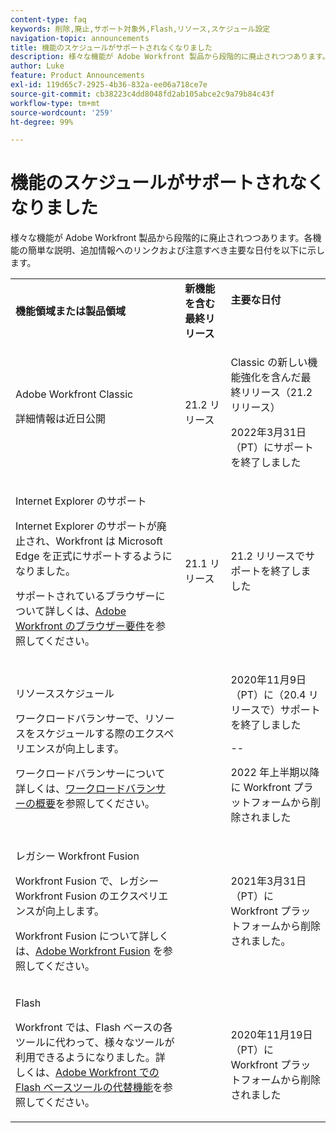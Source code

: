 ```yaml
---
content-type: faq
keywords: 削除,廃止,サポート対象外,Flash,リソース,スケジュール設定
navigation-topic: announcements
title: 機能のスケジュールがサポートされなくなりました
description: 様々な機能が Adobe Workfront 製品から段階的に廃止されつつあります。各機能の簡単な説明、追加情報へのリンクおよび注意すべき主要な日付を以下に示します。
author: Luke
feature: Product Announcements
exl-id: 119d65c7-2925-4b36-832a-ee06a718ce7e
source-git-commit: cb38223c4dd8048fd2ab105abce2c9a79b84c43f
workflow-type: tm+mt
source-wordcount: '259'
ht-degree: 99%

---
```


# 機能のスケジュールがサポートされなくなりました

様々な機能が Adobe Workfront 製品から段階的に廃止されつつあります。各機能の簡単な説明、追加情報へのリンクおよび注意すべき主要な日付を以下に示します。

<table style="table-layout:auto"> 
 <col> 
 <col data-mc-conditions=""> 
 <col> 
 <tbody> 
  <tr> 
   <td><b>機能領域または製品領域</b></td> 
   <td><strong>新機能を含む最終リリース</strong> </td> 
   <td> <p rowspan="2"><strong>主要な日付</strong> </p> <p rowspan="2"> </p> </td> 
  </tr> 
  <tr data-mc-conditions=""> 
   <td>Adobe Workfront Classic <p style="font-weight: normal;">詳細情報は近日公開</p> </td> 
   <td>21.2 リリース</td> 
   <td> <p>Classic の新しい機能強化を含んだ最終リリース（21.2 リリース）</p> <p>2022年3月31日（PT）にサポートを終了しました</p> </td> 
  </tr> 
  <tr data-mc-conditions=""> 
   <td> <p>Internet Explorer のサポート</p> <p>Internet Explorer のサポートが廃止され、Workfront は Microsoft Edge を正式にサポートするようになりました。 </p> <p>サポートされているブラウザーについて詳しくは、<a href="../../workfront-basics/workfront-browser-requirements.md" class="MCXref xref">Adobe Workfront のブラウザー要件</a>を参照してください。</p> </td> 
   <td>21.1 リリース</td> 
   <td>21.2 リリースでサポートを終了しました</td> 
  </tr> 
  <tr> 
   <td> <p>リソーススケジュール</p> <p>ワークロードバランサーで、リソースをスケジュールする際のエクスペリエンスが向上します。</p> <p>ワークロードバランサーについて詳しくは、<a href="../../resource-mgmt/workload-balancer/overview-workload-balancer.md">ワークロードバランサーの概要</a>を参照してください。</p> </td> 
   <td> </td> 
   <td> <p>2020年11月9日（PT）に（20.4 リリースで）サポートを終了しました</p> <p>--</p> <p>2022 年上半期以降に Workfront プラットフォームから削除されました</p> </td> 
  </tr> 
  <tr> 
   <td> <p>レガシー Workfront Fusion</p> <p>Workfront Fusion で、レガシー Workfront Fusion のエクスペリエンスが向上します。</p> <p>Workfront Fusion について詳しくは、<a href="https://experienceleague.adobe.com/en/docs/workfront-fusion/using/home">Adobe Workfront Fusion</a> を参照してください。</p> </td> 
   <td> </td> 
   <td>2021年3月31日（PT）に Workfront プラットフォームから削除されました。</td> 
  </tr> 
  <tr> 
   <td> <p>Flash</p> <p>Workfront では、Flash ベースの各ツールに代わって、様々なツールが利用できるようになりました。詳しくは、<a href="../../product-announcements/announcements/announcement-archive/replace-flash-tools.md" class="MCXref xref">Adobe Workfront での Flash ベースツールの代替機能</a>を参照してください。</p> </td> 
   <td> </td> 
   <td> <p> </p> <p>2020年11月19日（PT）に Workfront プラットフォームから削除されました</p> </td> 
  </tr> <!--
   <tr data-mc-conditions="QuicksilverOrClassic.Draft mode"> 
    <td> <p>Enhanced Authentication 1.0</p> <p>The method of migrating to the new Enhanced Authentication 2.0 depends on whether you are using Legacy Authentication or Enhanced Authentication 1.0. For more information, see <a href="../../administration-and-setup/manage-workfront/security/get-started-enhanced-authentication.md" class="MCXref xref">Enhanced Authentication overview</a>.</p> </td> 
    <td>&nbsp;</td> 
    <td>2021</td> 
   </tr>
  --> <!--
   <tr data-mc-conditions="QuicksilverOrClassic.Draft mode"> 
    <td> <p>Allowlist updates </p> <!--
      <p data-mc-conditions="QuicksilverOrClassic.Draft mode">Split</p>
     --> <!--
      <p data-mc-conditions="QuicksilverOrClassic.Draft mode">Email Service updated (MailGun)</p>
     --> </td>

</tr>

</tbody> 
</table>

